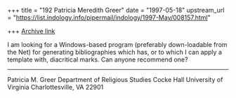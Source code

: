+++
title = "192 Patricia Meredith Greer"
date = "1997-05-18"
upstream_url = "https://list.indology.info/pipermail/indology/1997-May/008157.html"

+++
[Archive link](https://list.indology.info/pipermail/indology/1997-May/008157.html)

I am looking for a Windows-based program (preferably 
down-loadable from the Net) for generating bibliographies 
which has, or to which I can apply a template with, 
diacritical marks. Can anyone recommend one?

________________________________
Patricia M. Greer
Department of Religious Studies
Cocke Hall
University of Virginia
Charlottesville, VA 22901






